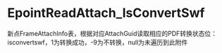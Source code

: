 EpointReadAttach_IsConvertSwf
=============================

新点FrameAttachInfo表，根据对应AttachGuid读取相应的PDF转换状态位：isconvertswf，1为转换成功，-9为不转换，null为未遍历到此附件
